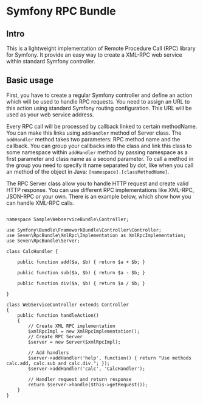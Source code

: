 Symfony RPC Bundle
==================

Intro
-------------

This is a lightweight implementation of Remote Procedure Call (RPC) library for Symfony.
It provide an easy way to create a XML-RPC web service within standard Symfony controller.

Basic usage
-------------

First, you have to create a regular Symfony controller and define an action which will be used to
handle RPC requests. You need to assign an URL to this action using standard Symfony routing
configuration. This URL will be used as your web service address.

Every RPC call will be processed by callback linked to certain methodName. You can make this
links using `addHandler` method of Server class. The `addHandler` method takes two parameters:
RPC method name and the callback. You can group your callbacks into the class and link this class
to some namespace within `addHandler` method by passing namespace as a first parameter and class
name as a second parameter. To call a method in the group you need to specify it name separated by
 dot, like when you call an method of the object in Java: `[namespace].[classMethodName]`.

The RPC Server class allow you to handle HTTP request and create valid HTTP response. You can use
different RPC implementations like XML-RPC, JSON-RPC or your own. There is an example below,
which show how you can handle XML-RPC calls.

<pre><code>
namespace Sample\WebserviceBundle\Controller;

use Symfony\Bundle\FrameworkBundle\Controller\Controller;
use Seven\RpcBundle\XmlRpc\Implementation as XmlRpcImplementation;
use Seven\RpcBundle\Server;

class CalcHandler {

    public function add($a, $b) { return $a + $b; }

    public function sub($a, $b) { return $a - $b; }

    public function div($a, $b) { return $a / $b; }

}

class WebServiceController extends Controller
{
    public function handleAction()
    {
        // Create XML RPC implementation
        $xmlRpcImpl = new XmlRpcImplementation();
        // Create RPC Server
        $server = new Server($xmlRpcImpl);

        // Add handlers
        $server->addHandler('help', function() { return "Use methods calc.add, calc.sub and calc.div."; });
        $server->addHandler('calc', 'CalcHandler');

        // Handler request and return response
        return $server->handle($this->getRequest());
    }
}
</code></pre>